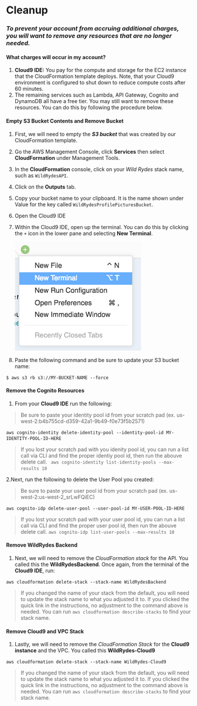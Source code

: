 # Cleanup

### *To prevent your account from accruing additional charges, you will want to remove any resources that are no longer needed.*

#### What charges will occur in my account?
1. **Cloud9 IDE:**  You pay for the compute and storage for the EC2 instance that the CloudFormation template deploys.  Note, that your Cloud9 environment is configured to shut down to reduce compute costs after 60 minutes.  
2. The remaining services such as Lambda, API Gateway, Cognito and DynamoDB all have a free tier.  You may still want to remove these resources.  You can do this by following the procedure below.  


#### Empty S3 Bucket Contents and Remove Bucket

1. First, we will need to empty the ***S3 bucket*** that was created by our CloudFormation template.
2. Go the AWS Management Console, click **Services** then select **CloudFormation** under Management Tools.
3. In the **CloudFormation** console, click on your *Wild Rydes* stack name, such as `WildRydesAPI`.
4.  Click on the **Outputs** tab.
5.  Copy your bucket name to your clipboard. It is the name shown under Value for the key called `WildRydesProfilePicturesBucket`.
6.  Open the Cloud9 IDE 
7. Within the Cloud9 IDE, open up the terminal.  You can do this by clicking the `+` icon in the lower pane and selecting **New Terminal**.

	![Cloud9 Terminal](../images/cloud9-new-terminal.png)

8.  Paste the following command and be sure to update your S3 bucket name:
```
$ aws s3 rb s3://MY-BUCKET-NAME --force 
```

#### Remove the Cognito Resources
1.  From your **Cloud9 IDE** run the following:

> Be sure to paste your identity pool id from your scratch pad (ex. us-west-2:b4b755cd-d359-42a1-9b49-f0e73f5b2571)
	
```
aws cognito-identity delete-identity-pool --identity-pool-id MY-IDENTITY-POOL-ID-HERE
```
> If you lost your scratch pad with you idenity pool id, you can run a list call via CLI and find the proper identiy pool id, then run the abouve delete call.
``` aws cognito-identity list-identity-pools --max-results 10```

2.Next, run the following to delete the User Pool you created:

> Be sure to paste your user pool id from your scratch pad (ex. us-west-2:us-west-2_srLwFQiEC)

```
aws cognito-idp delete-user-pool --user-pool-id MY-USER-POOL-ID-HERE
```
> If you lost your scratch pad with your user pool id, you can run a list call via CLI and find the proper user pool id, then run the abouve delete call.
```aws cognito-idp list-user-pools --max-results 10```

#### Remove WildRydes Backend

1.  Next, we will need to remove the *CloudFormation stack* for the API.  You called this the **WildRydesBackend**.  Once again, from the terminal of the **Cloud9 IDE**, run:

```
aws cloudformation delete-stack --stack-name WildRydesBackend
```
> If you changed the name of your stack from the default, you will need to update the stack name to what you adjusted it to.  If you clicked the quick link in the instructions, no adjustment to the command above is needed.  You can run `aws cloudformation describe-stacks` to find your stack name.

#### Remove Cloud9 and VPC Stack

1.  Lastly, we will need to remove the *CloudFormation Stack* for the **Cloud9 instance** and the VPC.  You called this **WildRydes-Cloud9**

```
aws cloudformation delete-stack --stack-name WildRydes-Cloud9
```
> If you changed the name of your stack from the default, you will need to update the stack name to what you adjusted it to.  If you clicked the quick link in the instructions, no adjustment to the command above is needed.  You can run `aws cloudformation describe-stacks` to find your stack name.
